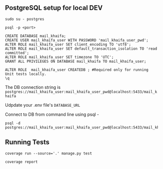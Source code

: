 ## PostgreSQL setup for local DEV

```
sudo su - postgres

psql -p <port>

CREATE DATABASE mail_khaifa;
CREATE USER mail_khaifa_user WITH PASSWORD 'mail_khaifa_user_pwd';
ALTER ROLE mail_khaifa_user SET client_encoding TO 'utf8';
ALTER ROLE mail_khaifa_user SET default_transaction_isolation TO 'read committed';
ALTER ROLE mail_khaifa_user SET timezone TO 'UTC';
GRANT ALL PRIVILEGES ON DATABASE mail_khaifa TO mail_khaifa_user;

ALTER ROLE  mail_khaifa_user CREATEDB ; #Required only for running Unit tests locally.
\q

```

The DB connection string is  `postgres://mail_khaifa_user:mail_khaifa_user_pwd@localhost:5433/mail_khaifa`

Udpdate your .env file's `DATABASE_URL`

Connect to DB from command line using psql - 
```
psql -d postgres://mail_khaifa_user:mail_khaifa_user_pwd@localhost:5433/mail_khaifa
```

## Running Tests

```
coverage run --source='.' manage.py test

coverage report

```


